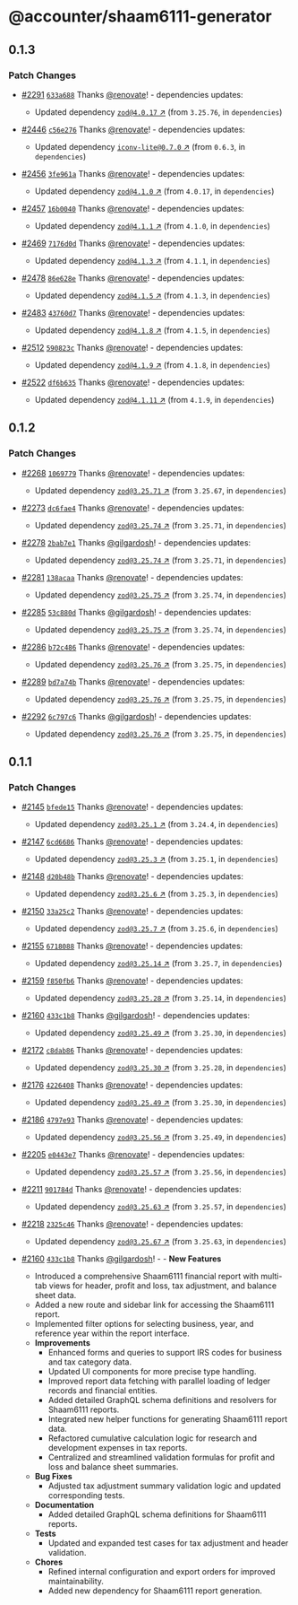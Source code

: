 # @accounter/shaam6111-generator

## 0.1.3

### Patch Changes

- [#2291](https://github.com/Urigo/accounter-fullstack/pull/2291)
  [`633a688`](https://github.com/Urigo/accounter-fullstack/commit/633a68824433dcd4df7be7e9c118ddadbf9a2029)
  Thanks [@renovate](https://github.com/apps/renovate)! - dependencies updates:
  - Updated dependency [`zod@4.0.17` ↗︎](https://www.npmjs.com/package/zod/v/4.0.17) (from
    `3.25.76`, in `dependencies`)

- [#2446](https://github.com/Urigo/accounter-fullstack/pull/2446)
  [`c56e276`](https://github.com/Urigo/accounter-fullstack/commit/c56e276f6e2addab88cd9fcd11b68fbc15c6f41a)
  Thanks [@renovate](https://github.com/apps/renovate)! - dependencies updates:
  - Updated dependency [`iconv-lite@0.7.0` ↗︎](https://www.npmjs.com/package/iconv-lite/v/0.7.0)
    (from `0.6.3`, in `dependencies`)

- [#2456](https://github.com/Urigo/accounter-fullstack/pull/2456)
  [`3fe961a`](https://github.com/Urigo/accounter-fullstack/commit/3fe961a8338359ed544ce4de5730a1898fb1cc43)
  Thanks [@renovate](https://github.com/apps/renovate)! - dependencies updates:
  - Updated dependency [`zod@4.1.0` ↗︎](https://www.npmjs.com/package/zod/v/4.1.0) (from `4.0.17`,
    in `dependencies`)

- [#2457](https://github.com/Urigo/accounter-fullstack/pull/2457)
  [`16b0040`](https://github.com/Urigo/accounter-fullstack/commit/16b0040862d1bf9d65eb9829e8eb33117d60a1c2)
  Thanks [@renovate](https://github.com/apps/renovate)! - dependencies updates:
  - Updated dependency [`zod@4.1.1` ↗︎](https://www.npmjs.com/package/zod/v/4.1.1) (from `4.1.0`,
    in `dependencies`)

- [#2469](https://github.com/Urigo/accounter-fullstack/pull/2469)
  [`7176d0d`](https://github.com/Urigo/accounter-fullstack/commit/7176d0d3e1808cc1800e1cabe121b380f0480d63)
  Thanks [@renovate](https://github.com/apps/renovate)! - dependencies updates:
  - Updated dependency [`zod@4.1.3` ↗︎](https://www.npmjs.com/package/zod/v/4.1.3) (from `4.1.1`,
    in `dependencies`)

- [#2478](https://github.com/Urigo/accounter-fullstack/pull/2478)
  [`86e628e`](https://github.com/Urigo/accounter-fullstack/commit/86e628e40cc0d8fac239cfea2563326094013df4)
  Thanks [@renovate](https://github.com/apps/renovate)! - dependencies updates:
  - Updated dependency [`zod@4.1.5` ↗︎](https://www.npmjs.com/package/zod/v/4.1.5) (from `4.1.3`,
    in `dependencies`)

- [#2483](https://github.com/Urigo/accounter-fullstack/pull/2483)
  [`43760d7`](https://github.com/Urigo/accounter-fullstack/commit/43760d77cb29ea44257d37ca0bc7a97e17aa1c89)
  Thanks [@renovate](https://github.com/apps/renovate)! - dependencies updates:
  - Updated dependency [`zod@4.1.8` ↗︎](https://www.npmjs.com/package/zod/v/4.1.8) (from `4.1.5`,
    in `dependencies`)

- [#2512](https://github.com/Urigo/accounter-fullstack/pull/2512)
  [`590823c`](https://github.com/Urigo/accounter-fullstack/commit/590823cf7105b018a3127abc2343ac714f2845ac)
  Thanks [@renovate](https://github.com/apps/renovate)! - dependencies updates:
  - Updated dependency [`zod@4.1.9` ↗︎](https://www.npmjs.com/package/zod/v/4.1.9) (from `4.1.8`,
    in `dependencies`)

- [#2522](https://github.com/Urigo/accounter-fullstack/pull/2522)
  [`df6b635`](https://github.com/Urigo/accounter-fullstack/commit/df6b63558a951ae7a318515d1d8b86b1b49a74a0)
  Thanks [@renovate](https://github.com/apps/renovate)! - dependencies updates:
  - Updated dependency [`zod@4.1.11` ↗︎](https://www.npmjs.com/package/zod/v/4.1.11) (from `4.1.9`,
    in `dependencies`)

## 0.1.2

### Patch Changes

- [#2268](https://github.com/Urigo/accounter-fullstack/pull/2268)
  [`1069779`](https://github.com/Urigo/accounter-fullstack/commit/1069779e986bbdb9f5d1ef8c1f25ccd66e2b1691)
  Thanks [@renovate](https://github.com/apps/renovate)! - dependencies updates:
  - Updated dependency [`zod@3.25.71` ↗︎](https://www.npmjs.com/package/zod/v/3.25.71) (from
    `3.25.67`, in `dependencies`)

- [#2273](https://github.com/Urigo/accounter-fullstack/pull/2273)
  [`dc6fae4`](https://github.com/Urigo/accounter-fullstack/commit/dc6fae4ae197f8ec12e426bb773cfb88fa111a46)
  Thanks [@renovate](https://github.com/apps/renovate)! - dependencies updates:
  - Updated dependency [`zod@3.25.74` ↗︎](https://www.npmjs.com/package/zod/v/3.25.74) (from
    `3.25.71`, in `dependencies`)

- [#2278](https://github.com/Urigo/accounter-fullstack/pull/2278)
  [`2bab7e1`](https://github.com/Urigo/accounter-fullstack/commit/2bab7e1529ef7ee313f928f58772aefe200a16ee)
  Thanks [@gilgardosh](https://github.com/gilgardosh)! - dependencies updates:
  - Updated dependency [`zod@3.25.74` ↗︎](https://www.npmjs.com/package/zod/v/3.25.74) (from
    `3.25.71`, in `dependencies`)

- [#2281](https://github.com/Urigo/accounter-fullstack/pull/2281)
  [`138acaa`](https://github.com/Urigo/accounter-fullstack/commit/138acaa9014546f9fffa30386fa956340f92df61)
  Thanks [@renovate](https://github.com/apps/renovate)! - dependencies updates:
  - Updated dependency [`zod@3.25.75` ↗︎](https://www.npmjs.com/package/zod/v/3.25.75) (from
    `3.25.74`, in `dependencies`)

- [#2285](https://github.com/Urigo/accounter-fullstack/pull/2285)
  [`53c880d`](https://github.com/Urigo/accounter-fullstack/commit/53c880d21e0cc49333e725a57659bdcbb5bf1232)
  Thanks [@gilgardosh](https://github.com/gilgardosh)! - dependencies updates:
  - Updated dependency [`zod@3.25.75` ↗︎](https://www.npmjs.com/package/zod/v/3.25.75) (from
    `3.25.74`, in `dependencies`)

- [#2286](https://github.com/Urigo/accounter-fullstack/pull/2286)
  [`b72c486`](https://github.com/Urigo/accounter-fullstack/commit/b72c48695f7f2f1a3e99077da1a362ab5f389f23)
  Thanks [@renovate](https://github.com/apps/renovate)! - dependencies updates:
  - Updated dependency [`zod@3.25.76` ↗︎](https://www.npmjs.com/package/zod/v/3.25.76) (from
    `3.25.75`, in `dependencies`)

- [#2289](https://github.com/Urigo/accounter-fullstack/pull/2289)
  [`bd7a74b`](https://github.com/Urigo/accounter-fullstack/commit/bd7a74b173994b6449d250e4868509a1243e5af6)
  Thanks [@renovate](https://github.com/apps/renovate)! - dependencies updates:
  - Updated dependency [`zod@3.25.76` ↗︎](https://www.npmjs.com/package/zod/v/3.25.76) (from
    `3.25.75`, in `dependencies`)

- [#2292](https://github.com/Urigo/accounter-fullstack/pull/2292)
  [`6c797c6`](https://github.com/Urigo/accounter-fullstack/commit/6c797c6f885ee1d45395a76089f92a95483d5d3a)
  Thanks [@gilgardosh](https://github.com/gilgardosh)! - dependencies updates:
  - Updated dependency [`zod@3.25.76` ↗︎](https://www.npmjs.com/package/zod/v/3.25.76) (from
    `3.25.75`, in `dependencies`)

## 0.1.1

### Patch Changes

- [#2145](https://github.com/Urigo/accounter-fullstack/pull/2145)
  [`bfede15`](https://github.com/Urigo/accounter-fullstack/commit/bfede15da25cfcdca96a4242b5c5b9b1d08e0b28)
  Thanks [@renovate](https://github.com/apps/renovate)! - dependencies updates:
  - Updated dependency [`zod@3.25.1` ↗︎](https://www.npmjs.com/package/zod/v/3.25.1) (from
    `3.24.4`, in `dependencies`)

- [#2147](https://github.com/Urigo/accounter-fullstack/pull/2147)
  [`6cd6686`](https://github.com/Urigo/accounter-fullstack/commit/6cd66863456b6231a374b8f61798707bea11b213)
  Thanks [@renovate](https://github.com/apps/renovate)! - dependencies updates:
  - Updated dependency [`zod@3.25.3` ↗︎](https://www.npmjs.com/package/zod/v/3.25.3) (from
    `3.25.1`, in `dependencies`)

- [#2148](https://github.com/Urigo/accounter-fullstack/pull/2148)
  [`d20b48b`](https://github.com/Urigo/accounter-fullstack/commit/d20b48bf5dd25432f6db37c1807c4988d6ff5c09)
  Thanks [@renovate](https://github.com/apps/renovate)! - dependencies updates:
  - Updated dependency [`zod@3.25.6` ↗︎](https://www.npmjs.com/package/zod/v/3.25.6) (from
    `3.25.3`, in `dependencies`)

- [#2150](https://github.com/Urigo/accounter-fullstack/pull/2150)
  [`33a25c2`](https://github.com/Urigo/accounter-fullstack/commit/33a25c2d4c0e6231eff0a650ae79bdc1f502b125)
  Thanks [@renovate](https://github.com/apps/renovate)! - dependencies updates:
  - Updated dependency [`zod@3.25.7` ↗︎](https://www.npmjs.com/package/zod/v/3.25.7) (from
    `3.25.6`, in `dependencies`)

- [#2155](https://github.com/Urigo/accounter-fullstack/pull/2155)
  [`6718088`](https://github.com/Urigo/accounter-fullstack/commit/6718088b64c7d187d1934a7fc2a72f7fb08439b2)
  Thanks [@renovate](https://github.com/apps/renovate)! - dependencies updates:
  - Updated dependency [`zod@3.25.14` ↗︎](https://www.npmjs.com/package/zod/v/3.25.14) (from
    `3.25.7`, in `dependencies`)

- [#2159](https://github.com/Urigo/accounter-fullstack/pull/2159)
  [`f850fb6`](https://github.com/Urigo/accounter-fullstack/commit/f850fb62ba36ed46344b937e790a8cccb80e9f7d)
  Thanks [@renovate](https://github.com/apps/renovate)! - dependencies updates:
  - Updated dependency [`zod@3.25.28` ↗︎](https://www.npmjs.com/package/zod/v/3.25.28) (from
    `3.25.14`, in `dependencies`)

- [#2160](https://github.com/Urigo/accounter-fullstack/pull/2160)
  [`433c1b8`](https://github.com/Urigo/accounter-fullstack/commit/433c1b8c272980f9ba3fa1f39ef731d642ae80c1)
  Thanks [@gilgardosh](https://github.com/gilgardosh)! - dependencies updates:
  - Updated dependency [`zod@3.25.49` ↗︎](https://www.npmjs.com/package/zod/v/3.25.49) (from
    `3.25.30`, in `dependencies`)

- [#2172](https://github.com/Urigo/accounter-fullstack/pull/2172)
  [`c8dab86`](https://github.com/Urigo/accounter-fullstack/commit/c8dab8625d35d7aad836bd3bf5227fbbf1e7cc77)
  Thanks [@renovate](https://github.com/apps/renovate)! - dependencies updates:
  - Updated dependency [`zod@3.25.30` ↗︎](https://www.npmjs.com/package/zod/v/3.25.30) (from
    `3.25.28`, in `dependencies`)

- [#2176](https://github.com/Urigo/accounter-fullstack/pull/2176)
  [`4226408`](https://github.com/Urigo/accounter-fullstack/commit/422640856fdc0735e100b04777769f82c6a9f1b9)
  Thanks [@renovate](https://github.com/apps/renovate)! - dependencies updates:
  - Updated dependency [`zod@3.25.49` ↗︎](https://www.npmjs.com/package/zod/v/3.25.49) (from
    `3.25.30`, in `dependencies`)

- [#2186](https://github.com/Urigo/accounter-fullstack/pull/2186)
  [`4797e93`](https://github.com/Urigo/accounter-fullstack/commit/4797e9366fae9393252dfdcf68b862f0991a8761)
  Thanks [@renovate](https://github.com/apps/renovate)! - dependencies updates:
  - Updated dependency [`zod@3.25.56` ↗︎](https://www.npmjs.com/package/zod/v/3.25.56) (from
    `3.25.49`, in `dependencies`)

- [#2205](https://github.com/Urigo/accounter-fullstack/pull/2205)
  [`e0443e7`](https://github.com/Urigo/accounter-fullstack/commit/e0443e71948a3bb3284b6bf2abbfadd7ba96f438)
  Thanks [@renovate](https://github.com/apps/renovate)! - dependencies updates:
  - Updated dependency [`zod@3.25.57` ↗︎](https://www.npmjs.com/package/zod/v/3.25.57) (from
    `3.25.56`, in `dependencies`)

- [#2211](https://github.com/Urigo/accounter-fullstack/pull/2211)
  [`901784d`](https://github.com/Urigo/accounter-fullstack/commit/901784d6f3d128d8624207eee45dd69e6e7308c5)
  Thanks [@renovate](https://github.com/apps/renovate)! - dependencies updates:
  - Updated dependency [`zod@3.25.63` ↗︎](https://www.npmjs.com/package/zod/v/3.25.63) (from
    `3.25.57`, in `dependencies`)

- [#2218](https://github.com/Urigo/accounter-fullstack/pull/2218)
  [`2325c46`](https://github.com/Urigo/accounter-fullstack/commit/2325c467ab09cd9414f4dcf82a0646847d2dc974)
  Thanks [@renovate](https://github.com/apps/renovate)! - dependencies updates:
  - Updated dependency [`zod@3.25.67` ↗︎](https://www.npmjs.com/package/zod/v/3.25.67) (from
    `3.25.63`, in `dependencies`)

- [#2160](https://github.com/Urigo/accounter-fullstack/pull/2160)
  [`433c1b8`](https://github.com/Urigo/accounter-fullstack/commit/433c1b8c272980f9ba3fa1f39ef731d642ae80c1)
  Thanks [@gilgardosh](https://github.com/gilgardosh)! - - **New Features**
  - Introduced a comprehensive Shaam6111 financial report with multi-tab views for header, profit
    and loss, tax adjustment, and balance sheet data.
  - Added a new route and sidebar link for accessing the Shaam6111 report.
  - Implemented filter options for selecting business, year, and reference year within the report
    interface.
  - **Improvements**
    - Enhanced forms and queries to support IRS codes for business and tax category data.
    - Updated UI components for more precise type handling.
    - Improved report data fetching with parallel loading of ledger records and financial entities.
    - Added detailed GraphQL schema definitions and resolvers for Shaam6111 reports.
    - Integrated new helper functions for generating Shaam6111 report data.
    - Refactored cumulative calculation logic for research and development expenses in tax reports.
    - Centralized and streamlined validation formulas for profit and loss and balance sheet
      summaries.
  - **Bug Fixes**
    - Adjusted tax adjustment summary validation logic and updated corresponding tests.
  - **Documentation**
    - Added detailed GraphQL schema definitions for Shaam6111 reports.
  - **Tests**
    - Updated and expanded test cases for tax adjustment and header validation.
  - **Chores**
    - Refined internal configuration and export orders for improved maintainability.
    - Added new dependency for Shaam6111 report generation.

